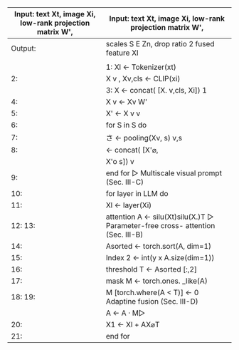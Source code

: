 | Input: text Xt, image Xi, low-rank projection matrix W', | Input: text Xt, image Xi, low-rank projection matrix W', |
| --- | --- |
| Output: | scales S E Zn, drop ratio 2 fused feature XI |
|  |  |
|  | 1: Xl ← Tokenizer(xt) |
| 2: | X v , Xv,cls ← CLIP(xi) |
|  | 3: X ← concat( [X. v,cls, Xi]) 1 |
| 4: | X v ← Xv W' |
| 5: | X' ← X v v |
| 6: | for S in S do |
| 7: | さ ← pooling(Xv, s) v,s |
| 8: | ← concat( [X'⌀, |
|  | X'o s]) v |
| 9: | end for ▷ Multiscale visual prompt (Sec. III-C) |
| 10: | for layer in LLM do |
| 11: | Xl ← layer(Xi) |
| 12: 13: | attention A ← silu(Xt)silu(X.)T ▷ Parameter-free cross- attention (Sec. III-B) |
| 14: | Asorted ← torch.sort(A, dim=1) |
| 15: | Index 2 ← int(y x A.size(dim=1)) |
| 16: | threshold T ← Asorted [:,2] |
| 17: | mask M ← torch.ones. _like(A) |
| 18: 19: | M [torch.where(A < T)] ← 0 Adaptine fusion (Sec. III-D) |
|  | A ← A · M▷ |
| 20: | X1 ← Xl + AX⌀T |
| 21: | end for |
